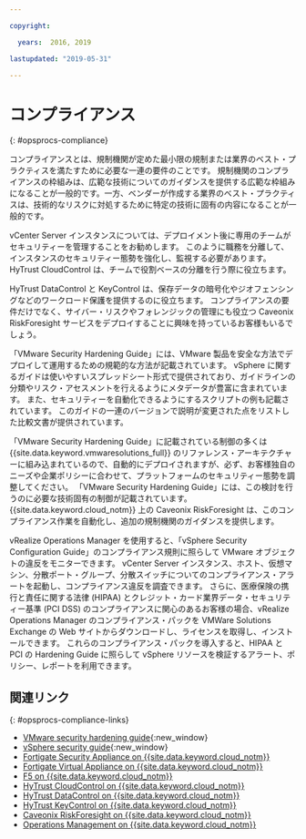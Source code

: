 ```yaml
---

copyright:

  years:  2016, 2019

lastupdated: "2019-05-31"

---
```


# コンプライアンス
{: #opsprocs-compliance}

コンプライアンスとは、規制機関が定めた最小限の規制または業界のベスト・プラクティスを満たすために必要な一連の要件のことです。 規制機関のコンプライアンスの枠組みは、広範な技術についてのガイダンスを提供する広範な枠組みになることが一般的です。一方、ベンダーが作成する業界のベスト・プラクティスは、技術的なリスクに対処するために特定の技術に固有の内容になることが一般的です。

vCenter Server インスタンスについては、デプロイメント後に専用のチームがセキュリティーを管理することをお勧めします。 このように職務を分離して、インスタンスのセキュリティー態勢を強化し、監視する必要があります。 HyTrust CloudControl は、チームで役割ベースの分離を行う際に役立ちます。

HyTrust DataControl と KeyControl は、保存データの暗号化やジオフェンシングなどのワークロード保護を提供するのに役立ちます。 コンプライアンスの要件だけでなく、サイバー・リスクやフォレンジックの管理にも役立つ Caveonix RiskForesight サービスをデプロイすることに興味を持っているお客様もいるでしょう。

「VMware Security Hardening Guide」には、VMware 製品を安全な方法でデプロイして運用するための規範的な方法が記載されています。 vSphere に関するガイドは使いやすいスプレッドシート形式で提供されており、ガイドラインの分類やリスク・アセスメントを行えるようにメタデータが豊富に含まれています。 また、セキュリティーを自動化できるようにするスクリプトの例も記載されています。 このガイドの一連のバージョンで説明が変更された点をリストした比較文書が提供されています。

「VMware Security Hardening Guide」に記載されている制御の多くは {{site.data.keyword.vmwaresolutions_full}} のリファレンス・アーキテクチャーに組み込まれているので、自動的にデプロイされますが、必ず、お客様独自のニーズや企業ポリシーに合わせて、プラットフォームのセキュリティー態勢を調整してください。 「VMware Security Hardening Guide」には、この検討を行うのに必要な技術固有の制御が記載されています。 {{site.data.keyword.cloud_notm}} 上の Caveonix RiskForesight は、このコンプライアンス作業を自動化し、追加の規制機関のガイダンスを提供します。

vRealize Operations Manager を使用すると、「vSphere Security Configuration Guide」のコンプライアンス規則に照らして VMware オブジェクトの違反をモニターできます。 vCenter Server インスタンス、ホスト、仮想マシン、分散ポート・グループ、分散スイッチについてのコンプライアンス・アラートを起動し、コンプライアンス違反を調査できます。 さらに、医療保険の携行と責任に関する法律 (HIPAA) とクレジット・カード業界データ・セキュリティー基準 (PCI DSS) のコンプライアンスに関心のあるお客様の場合、vRealize Operations Manager のコンプライアンス・パックを VMWare Solutions Exchange の Web サイトからダウンロードし、ライセンスを取得し、インストールできます。 これらのコンプライアンス・パックを導入すると、HIPAA と PCI の Hardening Guide に照らして vSphere リソースを検証するアラート、ポリシー、レポートを利用できます。


## 関連リンク
{: #opsprocs-compliance-links}

* [VMware security hardening guide](https://www.vmware.com/uk/security/hardening-guides.html){:new_window}
* [vSphere security guide](https://docs.vmware.com/en/VMware-vSphere/6.7/vsphere-esxi-vcenter-server-67-security-guide.pdf){:new_window}
* [Fortigate Security Appliance on {{site.data.keyword.cloud_notm}}](/docs/services/vmwaresolutions/services?topic=vmware-solutions-fsa_considerations)
* [Fortigate Virtual Appliance on {{site.data.keyword.cloud_notm}}](/docs/services/vmwaresolutions/services?topic=vmware-solutions-fortinetvm_considerations)
* [F5 on {{site.data.keyword.cloud_notm}}](/docs/services/vmwaresolutions/services?topic=vmware-solutions-f5_considerations)
* [HyTrust CloudControl on {{site.data.keyword.cloud_notm}}](/docs/services/vmwaresolutions/services?topic=vmware-solutions-htcc_considerations)
* [HyTrust DataControl on {{site.data.keyword.cloud_notm}}](/docs/services/vmwaresolutions/services?topic=vmware-solutions-htdc_considerations)
* [HyTrust KeyControl on {{site.data.keyword.cloud_notm}}](/docs/services/vmwaresolutions/services?topic=vmware-solutions-htkc_considerations)
* [Caveonix RiskForesight on {{site.data.keyword.cloud_notm}}](/docs/services/vmwaresolutions/services?topic=vmware-solutions-caveonix_considerations)
* [Operations Management on {{site.data.keyword.cloud_notm}}](/docs/services/vmwaresolutions/services?topic=vmware-solutions-opsmgmt-intro)
